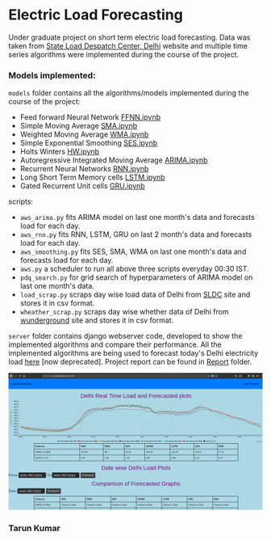 # Electric Load Forecasting

Under graduate project on short term electric load forecasting. Data was taken from [State Load Despatch Center, Delhi](www.delhisldc.org/) website and multiple time series algorithms were implemented during the course of the project.

### Models implemented:

`models` folder contains all the algorithms/models implemented during the course of the project:

* Feed forward Neural Network [FFNN.ipynb](models/FFNN.ipynb)
* Simple Moving Average [SMA.ipynb](models/SMA.ipynb)
* Weighted Moving Average [WMA.ipynb](models/WMA.ipynb)
* Simple Exponential Smoothing [SES.ipynb](models/SES.ipynb)
* Holts Winters [HW.ipynb](models/HW.ipynb)
* Autoregressive Integrated Moving Average [ARIMA.ipynb](models/ARIMA.ipynb)
* Recurrent Neural Networks [RNN.ipynb](models/RNN.ipynb)
* Long Short Term Memory cells [LSTM.ipynb](models/LSTM.ipynb)
* Gated Recurrent Unit cells [GRU.ipynb](models/GRU.ipynb)

scripts:

* `aws_arima.py` fits ARIMA model on last one month's data and forecasts load for each day.
* `aws_rnn.py` fits RNN, LSTM, GRU on last 2 month's data and forecasts load for each day.
* `aws_smoothing.py` fits SES, SMA, WMA on last one month's data and forecasts load for each day.
* `aws.py` a scheduler to run all above three scripts everyday 00:30 IST.
* `pdq_search.py` for grid search of hyperparameters of ARIMA model on last one month's data.
* `load_scrap.py` scraps day wise load data of Delhi from [SLDC](https://www.delhisldc.org/Loaddata.aspx?mode=17/01/2018) site and stores it in csv format.
* `wheather_scrap.py` scraps day wise whether data of Delhi from [wunderground](https://www.wunderground.com/history/airport/VIDP/2017/8/1/DailyHistory.html) site and stores it in csv format.

`server` folder contains django webserver code, developed to show the implemented algorithms and compare their performance. All the implemented algorithms are being used to forecast today's Delhi electricity load [here](http://forecast.energyandsystems.com) [now deprecated]. Project report can be found in [Report](Report) folder. 

![A screenshot of the website](screenshots/website.png "A screenshot of the website")


### Tarun Kumar
